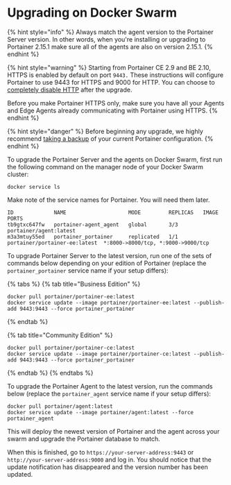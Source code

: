 # Upgrading on Docker Swarm

{% hint style="info" %}
Always match the agent version to the Portainer Server version. In other words, when you're installing or upgrading to Portainer 2.15.1 make sure all of the agents are also on version 2.15.1.
{% endhint %}

{% hint style="warning" %}
Starting from Portainer CE 2.9 and BE 2.10, HTTPS is enabled by default on port `9443.` These instructions will configure Portainer to use 9443 for HTTPS  and 9000 for HTTP. You can choose to [completely disable HTTP](../../admin/settings/#force-https-only) after the upgrade.&#x20;

Before you make Portainer HTTPS only, make sure you have all your Agents and Edge Agents already communicating with Portainer using HTTPS.&#x20;
{% endhint %}

{% hint style="danger" %}
Before beginning any upgrade, we highly recommend [taking a backup](../../admin/settings/#backup-portainer) of your current Portainer configuration.
{% endhint %}

To upgrade the Portainer Server and the agents on Docker Swarm, first run the following command on the manager node of your Docker Swarm cluster:

```
docker service ls 
```

Make note of the service names for Portainer. You will need them later.

```
ID             NAME                    MODE         REPLICAS   IMAGE                          PORTS
tb9gtxc647fw   portainer-agent_agent   global       3/3        portainer/agent:latest
m3a3mtuy55ed   portainer_portainer     replicated   1/1        portainer/portainer-ee:latest  *:8000->8000/tcp, *:9000->9000/tcp
```

To upgrade Portainer Server to the latest version, run one of the sets of commands below depending on your edition of Portainer (replace the `portainer_portainer` service name if your setup differs):

{% tabs %}
{% tab title="Business Edition" %}
```
docker pull portainer/portainer-ee:latest
docker service update --image portainer/portainer-ee:latest --publish-add 9443:9443 --force portainer_portainer
```
{% endtab %}

{% tab title="Community Edition" %}
```
docker pull portainer/portainer-ce:latest
docker service update --image portainer/portainer-ce:latest --publish-add 9443:9443 --force portainer_portainer
```
{% endtab %}
{% endtabs %}

To upgrade the Portainer Agent to the latest version, run the commands below (replace the `portainer_agent` service name if your setup differs):

```
docker pull portainer/agent:latest
docker service update --image portainer/agent:latest --force portainer_agent 
```

This will deploy the newest version of Portainer and the agent across your swarm and upgrade the Portainer database to match.

When this is finished, go to `https://your-server-address:9443` or `http://your-server-address:9000` and log in. You should notice that the update notification has disappeared and the version number has been updated.
